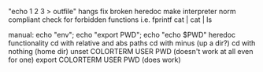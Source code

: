 "echo 1 2 3 > outfile" hangs
fix broken heredoc
make interpreter norm compliant
check for forbidden functions i.e. fprintf
cat | cat | ls

manual:
echo "env";
echo "export PWD";
echo "echo $PWD"
heredoc functionality
cd with relative and abs paths
cd with minus (up a dir?)
cd with nothing (home dir)
unset COLORTERM USER PWD (doesn't work at all even for one)
export COLORTERM USER PWD (does work)